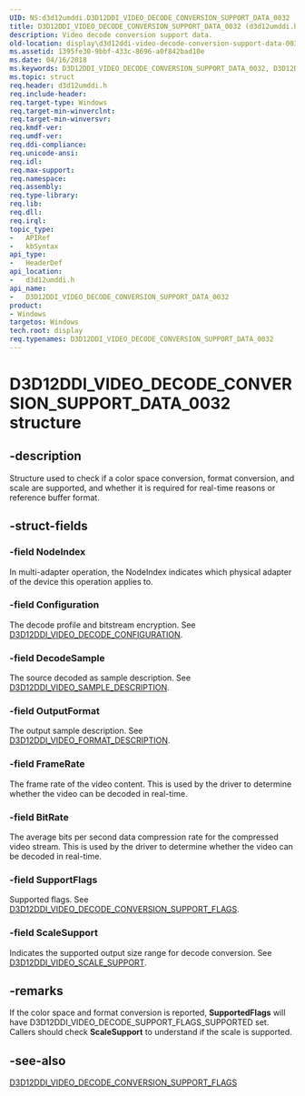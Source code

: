 ```yaml
---
UID: NS:d3d12umddi.D3D12DDI_VIDEO_DECODE_CONVERSION_SUPPORT_DATA_0032
title: D3D12DDI_VIDEO_DECODE_CONVERSION_SUPPORT_DATA_0032 (d3d12umddi.h)
description: Video decode conversion support data.
old-location: display\d3d12ddi-video-decode-conversion-support-data-0032.htm
ms.assetid: 1395fe30-9bbf-433c-8696-a0f842bad10e
ms.date: 04/16/2018
ms.keywords: D3D12DDI_VIDEO_DECODE_CONVERSION_SUPPORT_DATA_0032, D3D12DDI_VIDEO_DECODE_CONVERSION_SUPPORT_DATA_0032 structure [Display Devices], d3d12umddi/D3D12DDI_VIDEO_DECODE_CONVERSION_SUPPORT_DATA_0032, display.d3d12ddi-video-decode-conversion-support-data-0032
ms.topic: struct
req.header: d3d12umddi.h
req.include-header:
req.target-type: Windows
req.target-min-winverclnt:
req.target-min-winversvr:
req.kmdf-ver:
req.umdf-ver:
req.ddi-compliance:
req.unicode-ansi:
req.idl:
req.max-support:
req.namespace:
req.assembly:
req.type-library:
req.lib:
req.dll:
req.irql:
topic_type:
-	APIRef
-	kbSyntax
api_type:
-	HeaderDef
api_location:
-	d3d12umddi.h
api_name:
-	D3D12DDI_VIDEO_DECODE_CONVERSION_SUPPORT_DATA_0032
product:
- Windows
targetos: Windows
tech.root: display
req.typenames: D3D12DDI_VIDEO_DECODE_CONVERSION_SUPPORT_DATA_0032
---
```


# D3D12DDI_VIDEO_DECODE_CONVERSION_SUPPORT_DATA_0032 structure


## -description


Structure used to check if a color space conversion, format conversion, and scale are supported, and whether it is required for real-time reasons or reference buffer format.


## -struct-fields




### -field NodeIndex

In multi-adapter operation, the NodeIndex indicates which physical adapter of the device this operation applies to.


### -field Configuration

The decode profile and bitstream encryption. See [D3D12DDI_VIDEO_DECODE_CONFIGURATION](ns-d3d12umddi-d3d12ddi_video_decode_configuration_0020.md).


### -field DecodeSample

The source decoded as sample description. See [D3D12DDI_VIDEO_SAMPLE_DESCRIPTION](ns-d3d12umddi-d3d12ddi_video_sample_description_0020.md).


### -field OutputFormat

The output sample description. See [D3D12DDI_VIDEO_FORMAT_DESCRIPTION](ns-d3d12umddi-d3d12ddi_video_format_description_0020.md).


### -field FrameRate

The frame rate of the video content. This is used by the driver to determine whether the video can be decoded in real-time.


### -field BitRate

The average bits per second data compression rate for the compressed video stream. This is used by the driver to determine whether the video can be decoded in real-time.


### -field SupportFlags

Supported flags. See [D3D12DDI_VIDEO_DECODE_CONVERSION_SUPPORT_FLAGS](ne-d3d12umddi-d3d12ddi_video_decode_conversion_support_flags_0020.md).


### -field ScaleSupport

Indicates the supported output size range for decode conversion. See [D3D12DDI_VIDEO_SCALE_SUPPORT](ns-d3d12umddi-d3d12ddi_video_scale_support_0032.md).


## -remarks

If the color space and format conversion is reported, **SupportedFlags** will have D3D12DDI_VIDEO_DECODE_SUPPORT_FLAGS_SUPPORTED set. Callers should check **ScaleSupport** to understand if the scale is supported.


## -see-also

[D3D12DDI_VIDEO_DECODE_CONVERSION_SUPPORT_FLAGS](ne-d3d12umddi-d3d12ddi_video_decode_conversion_support_flags_0020.md)
